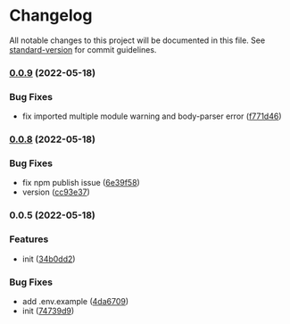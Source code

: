 # Changelog

All notable changes to this project will be documented in this file. See [standard-version](https://github.com/conventional-changelog/standard-version) for commit guidelines.

### [0.0.9](https://github.com/grapherjs/node-grapherjs/compare/v0.0.8...v0.0.9) (2022-05-18)


### Bug Fixes

* fix imported multiple module warning and body-parser error ([f771d46](https://github.com/grapherjs/node-grapherjs/commit/f771d465ee7efb0d88233852be1e4d9d0a6671c9))

### [0.0.8](https://github.com/grapherjs/node-grapherjs/compare/v0.0.5...v0.0.8) (2022-05-18)


### Bug Fixes

* fix npm publish issue ([6e39f58](https://github.com/grapherjs/node-grapherjs/commit/6e39f586bc1b482b6c35c3e4b8c3cbbe5b43963d))
* version ([cc93e37](https://github.com/grapherjs/node-grapherjs/commit/cc93e37b6dd9ac3217efd20df7b7a7ecd66da423))

### 0.0.5 (2022-05-18)


### Features

* init ([34b0dd2](https://github.com/grapherjs/node-grapherjs/commit/34b0dd210a8c6cfcf1739842b67430babcee9c99))


### Bug Fixes

* add .env.example ([4da6709](https://github.com/grapherjs/node-grapherjs/commit/4da670907c469a3872dc191bc72e523723cc2828))
* init ([74739d9](https://github.com/grapherjs/node-grapherjs/commit/74739d9c3e9ea6fe471ee41340761edf8015c1ea))

